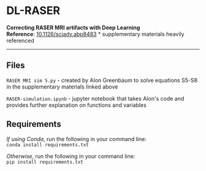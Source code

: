 # DL-RASER
**Correcting RASER MRI artifacts with Deep Learning** \
**Reference**: [10.1126/sciadv.abp8483](https://www.science.org/doi/10.1126/sciadv.abp8483) * supplementary materials heavily referenced

<hr>  

## Files
`RASER MRI sim 5.py` - created by Alon Greenbaum to solve equations S5-S8 in the supplementary materials linked above

`RASER-simulation.ipynb` - jupyter notebook that takes Alon's code and provides further explanation on functions and variables

## Requirements
*If using Conda*, run the following in your command line: \
```conda install requirements.txt```

*Otherwise*, run the following in your command line: \
```pip install requirements.txt```